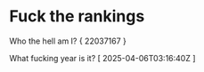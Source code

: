 # Fuck the rankings

Who the hell am I?
{ 22037167 }

What fucking year is it?
[ 2025-04-06T03:16:40Z ]
